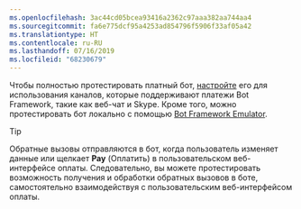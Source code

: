 ```yaml
---
ms.openlocfilehash: 3ac44cd05bcea93416a2362c97aaa382aa744aa4
ms.sourcegitcommit: fa6e775dcf95a4253ad854796f5906f33af05a42
ms.translationtype: HT
ms.contentlocale: ru-RU
ms.lasthandoff: 07/16/2019
ms.locfileid: "68230679"
---
```

Чтобы полностью протестировать платный бот, [настройте](~/bot-service-manage-channels.md) его для использования каналов, которые поддерживают платежи Bot Framework, такие как веб-чат и Skype. Кроме того, можно протестировать бот локально с помощью [Bot Framework Emulator](~/bot-service-debug-emulator.md).

> [!TIP]
> Обратные вызовы отправляются в бот, когда пользователь изменяет данные или щелкает **Pay** (Оплатить) в пользовательском веб-интерфейсе оплаты. Следовательно, вы можете протестировать возможность получения и обработки обратных вызовов в боте, самостоятельно взаимодействуя с пользовательским веб-интерфейсом оплаты.
